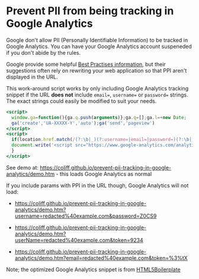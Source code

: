 # Prevent PII from being tracking in Google Analytics

Google don't allow PII (Personally Identifiable Information) to be tracked in Google Analytics. You can have your Google Analytics account suspeneded if you don't abide by the rules.

Google provide some helpful [Best Practises information](https://support.google.com/adsense/answer/6156630?hl=en), but their suggestions often rely on rewriting your web application so that PPI aren't displayed in the URL.

This work-around script works by only including Google Analytics tracking snippet if the URL **does not** include `email=`, `username=` or `password=` strings. The exact strings could easily be modified to suit your needs.

``` htm
<script>
  window.ga=function(){ga.q.push(arguments)};ga.q=[];ga.l=+new Date;
  ga('create','UA-XXXXX-Y','auto');ga('send','pageview')
</script>
<script>
  if(location.href.match(/(?:\b|_)(?:username=|email=|password=)(?:\b|_)/i) > -1){
  document.write('<script src="https://www.google-analytics.com/analytics.js" aysnc defer><\/script>');
  }
</script>
```

See demo at:
https://coliff.github.io/prevent-pii-tracking-in-google-analytics/demo.htm - this loads Google Analytics as normal

If you include params with PPI in the URL though, Google Analytics will not load:

- https://coliff.github.io/prevent-pii-tracking-in-google-analytics/demo.htm?username=redacted%40example.com&password=Z0CS9

- https://coliff.github.io/prevent-pii-tracking-in-google-analytics/demo.htm?userName=redacted%40example.com&token=9234

- https://coliff.github.io/prevent-pii-tracking-in-google-analytics/demo.htm?email=redacted%40example.com&token=%3%tX


Note; the optimized Google Analytics snippet is from [HTML5Boilerplate](https://github.com/h5bp/html5-boilerplate/blob/master/src/index.html)
